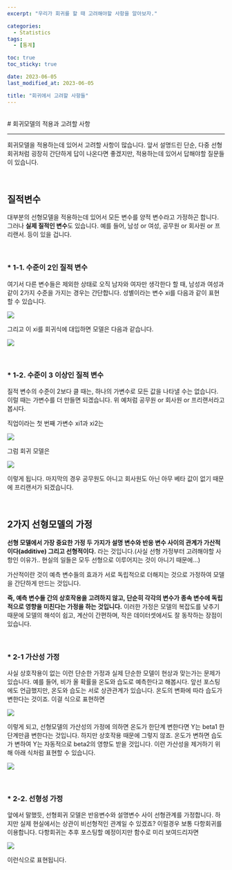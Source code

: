 ```yaml
---
excerpt: "우리가 회귀를 할 때 고려해야할 사항을 알아보자."

categories:
  - Statistics
tags:
  - [통계]

toc: true
toc_sticky: true

date: 2023-06-05
last_modified_at: 2023-06-05

title: "회귀에서 고려할 사항들"
---
```


<br>
# 회귀모델의 적용과 고려할 사항

---

회귀모델을 적용하는데 있어서 고려할 사항이 많습니다. 앞서 설명드린 단순, 다중 선형회귀처럼 굉장히 간단하게 답이 나온다면 좋겠지만, 적용하는데 있어서 답해야할 질문들이 있습니다.

<br>

## 질적변수

대부분의 선형모델을 적용하는데 있어서 모든 변수를 양적 변수라고 가정하곤 합니다. 그러나 **실제 질적인 변수**도 있습니다.
예를 들어, 남성 or 여성, 공무원 or 회사원 or 프리랜서. 등이 있을 겁니다.

<br>

### * 1-1. 수준이 2인 질적 변수

여기서 다른 변수들은 제외한 상태로 오직 남자와 여자만 생각한다 할 때, 남성과 여성과 같이 2가지 수준을 가지는 경우는 간단합니다.
성별이라는 변수 xi를 다음과 같이 표현할 수 있습니다.

![](https://blog.kakaocdn.net/dn/2lZ4Q/btscIH1yXoC/U9Q7hj5KsP1iPlW0yWw7D1/img.png)

그리고 이 xi를 회귀식에 대입하면 모델은 다음과 같습니다.

![](https://blog.kakaocdn.net/dn/d3E38c/btscKmJrjqY/hYZFQMZNplkxQucrd9XC51/img.png)

<br>

### * 1-2. 수준이 3 이상인 질적 변수

질적 변수의 수준이 2보다 클 때는, 하나의 가변수로 모든 값을 나타낼 수는 없습니다. 
이럴 때는 가변수를 더 만들면 되겠습니다. 위 예처럼 공무원 or 회사원 or 프리랜서라고 봅시다.

직업이라는 첫 번째 가변수 xi1과 xi2는 

![](https://blog.kakaocdn.net/dn/bze5CO/btscIJZr9sQ/6pvrwDCMxcotk47PW8Ii8k/img.png)

그럼 회귀 모델은

![](https://blog.kakaocdn.net/dn/d1orpM/btscGUgoaCY/O7MKoYCpuNLekZRpkP4PJK/img.png)

이렇게 됩니다. 마지막의 경우 공무원도 아니고 회사원도 아닌 아무 베타 값이 없기 때문에 프리랜서가 되겠습니다.

<br>

## 2가지 선형모델의 가정

**선형 모델에서 가장 중요한 가정 두 가지가 설명 변수와 반응 변수 사이의 관계가 가산적이다(additive) 그리고 선형적이다.** 라는 것입니다.(사실 선형 가정부터 고려해야할 사항인 이유가.. 현실의 일들은 모두 선형으로 이루어지는 것이 아니기 때문에...)

가산적이란 것이 예측 변수들의 효과가 서로 독립적으로 더해지는 것으로 가정하여 모델을 간단하게 만드는 것입니다.

**즉, 예측 변수들 간의 상호작용을 고려하지 않고, 단순히 각각의 변수가 종속 변수에 독립적으로 영향을 미친다는 가정을 하는 것입니다.** 이러한 가정은 모델의 복잡도를 낮추기 때문에 모델의 해석이 쉽고, 계산이 간편하며, 작은 데이터셋에서도 잘 동작하는 장점이 있습니다.

<br>

### * 2-1 가산성 가정

사실 상호작용이 없는 이런 단순한 가정과 실제 단순한 모델이 현상과 맞는가는 문제가 있습니다.
예를 들어, 비가 올 확률을 온도와 습도로 예측한다고 해봅시다. 앞선 포스팅에도 언급했지만, 온도와 습도는 서로 상관관계가 있습니다. 온도의 변화에 따라 습도가 변한다는 것이죠. 이걸 식으로 표현하면

![](https://blog.kakaocdn.net/dn/dOJQZ3/btscyGQZp44/mi8qJkPZIRdKYkvXzfVU70/img.png)

이렇게 되고, 선형모델의 가산성의 가정에 의하면 온도가 한단계 변한다면 Y는 beta1 한 단계만큼 변한다는 것입니다. 하지만 상호작용 때문에 그렇지 않죠. 온도가 변하면 습도가 변하여 Y는 자동적으로 beta2의 영향도 받을 것입니다. 이런 가산성을 제거하기 위해 아래 식처럼 표현할 수 있습니다.

![](https://blog.kakaocdn.net/dn/JeIGj/btscKGOG85p/3j5Qb6O5NP3x98y7OO055K/img.png)

<br>

### * 2-2. 선형성 가정

앞에서 말했듯, 선형회귀 모델은 반응변수와 설명변수 사이 선형관계를 가정합니다. 하지만 실제 현실에서는 상관이 비선형적인 관계일 수 있겠죠? 이럴경우 보통 다항회귀를 이용합니다. 다항회귀는 추후 포스팅할 예정이지만 함수로 미리 보여드리자면

![](https://blog.kakaocdn.net/dn/lywBz/btscGL4NSYq/l1zoZj9dtIIW1k3T3ylsHk/img.png)

이런식으로 표현됩니다.
